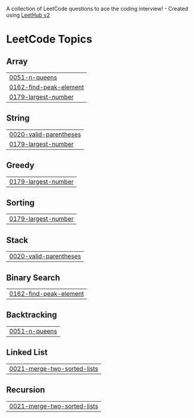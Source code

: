 A collection of LeetCode questions to ace the coding interview! - Created using [LeetHub v2](https://github.com/arunbhardwaj/LeetHub-2.0)
<!---LeetCode Topics Start-->
# LeetCode Topics
## Array
|  |
| ------- |
| [0051-n-queens](https://github.com/Gouthamchary/LeetCodes/tree/master/0051-n-queens) |
| [0162-find-peak-element](https://github.com/Gouthamchary/LeetCodes/tree/master/0162-find-peak-element) |
| [0179-largest-number](https://github.com/Gouthamchary/LeetCodes/tree/master/0179-largest-number) |
## String
|  |
| ------- |
| [0020-valid-parentheses](https://github.com/Gouthamchary/LeetCodes/tree/master/0020-valid-parentheses) |
| [0179-largest-number](https://github.com/Gouthamchary/LeetCodes/tree/master/0179-largest-number) |
## Greedy
|  |
| ------- |
| [0179-largest-number](https://github.com/Gouthamchary/LeetCodes/tree/master/0179-largest-number) |
## Sorting
|  |
| ------- |
| [0179-largest-number](https://github.com/Gouthamchary/LeetCodes/tree/master/0179-largest-number) |
## Stack
|  |
| ------- |
| [0020-valid-parentheses](https://github.com/Gouthamchary/LeetCodes/tree/master/0020-valid-parentheses) |
## Binary Search
|  |
| ------- |
| [0162-find-peak-element](https://github.com/Gouthamchary/LeetCodes/tree/master/0162-find-peak-element) |
## Backtracking
|  |
| ------- |
| [0051-n-queens](https://github.com/Gouthamchary/LeetCodes/tree/master/0051-n-queens) |
## Linked List
|  |
| ------- |
| [0021-merge-two-sorted-lists](https://github.com/Gouthamchary/LeetCodes/tree/master/0021-merge-two-sorted-lists) |
## Recursion
|  |
| ------- |
| [0021-merge-two-sorted-lists](https://github.com/Gouthamchary/LeetCodes/tree/master/0021-merge-two-sorted-lists) |
<!---LeetCode Topics End-->